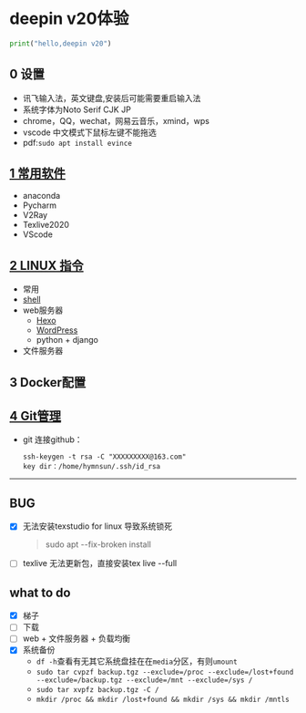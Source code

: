 # deepin v20体验

```python {.line-numbers,cmd}
print("hello,deepin v20")
```

## 0 设置
- 讯飞输入法，英文键盘,安装后可能需要重启输入法
- 系统字体为Noto Serif CJK JP
- chrome，QQ，wechat，网易云音乐，xmind，wps
- vscode 中文模式下鼠标左键不能拖选
- pdf:`sudo apt install evince`


## [1 常用软件](./workware_conf.md)
- anaconda
- Pycharm
- V2Ray
- Texlive2020
- VScode


## [2 LINUX 指令](./linux.md)
- 常用
- [shell](./shell.md)
- web服务器
    - [Hexo](https://blog.csdn.net/qq_40311985/article/details/107159107)
    - [WordPress](./woedpress)
    - python + django
- 文件服务器

## 3 Docker配置

## [4 Git管理](https://blog.csdn.net/qq_40311985/article/details/107158908)
- git 连接github：
    ```
    ssh-keygen -t rsa -C "XXXXXXXXX@163.com"
    key dir：/home/hymnsun/.ssh/id_rsa
    ```
-------
## BUG
- [x] 无法安装texstudio for linux 导致系统锁死
    >  sudo apt --fix-broken install
- [ ] texlive 无法更新包，直接安装tex live --full


## what to do
- [x] 梯子
- [ ] 下载
- [ ] web + 文件服务器 + 负载均衡
- [x] 系统备份
    - `df -h`查看有无其它系统盘挂在在`media`分区，有则`umount`
    - `sudo tar cvpzf backup.tgz --exclude=/proc --exclude=/lost+found --exclude=/backup.tgz --exclude=/mnt --exclude=/sys /`
    - `sudo tar xvpfz backup.tgz -C /`
    - `mkdir /proc && mkdir /lost+found && mkdir /sys && mkdir /mntls`